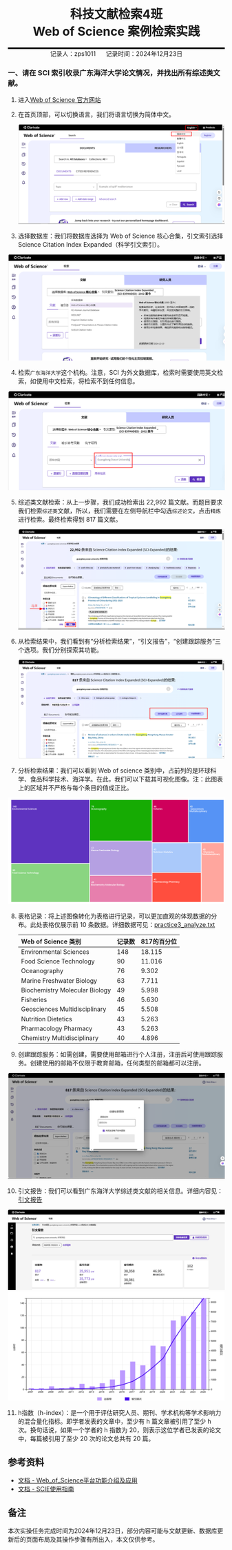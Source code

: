 <div style="border-bottom: 4px solid black; width: 100%; box-sizing: border-box; text-align: center; padding-top: 0.1rem;" align="center">
    <h1>科技文献检索4班<br/><span>Web of Science 案例检索实践</span></h1>
</div>
<div style="text-align: center;" align="center">
    记录人：zps1011&nbsp;&nbsp;&nbsp;&nbsp;&nbsp;&nbsp;记录时间：2024年12月23日
</div>


### 一、请在 SCI 索引收录广东海洋大学论文情况，并找出所有综述类文献。

1. 进入[Web of Science 官方网站](https://webofscience.com)

2. 在首页顶部，可以切换语言，我们将语言切换为简体中文。

   <div align=center>
   <img src="https://github.com/zps1011/postgraduate_notes/blob/main/%E7%A0%94%E7%A9%B6%E7%94%9F%E8%AF%BE%E7%A8%8B/%E7%A7%91%E6%8A%80%E6%96%87%E7%8C%AE%E6%A3%80%E7%B4%A2%EF%BC%88%E6%A3%80%E7%B4%A24%EF%BC%89/images/practice3-01.png" alt="语言设置为简体中文"/>
   </div>

3. 选择数据库：我们将数据库选择为 Web of Science 核心合集，引文索引选择 Science Citation Index Expanded（科学引文索引）。

<div align=center>
<img src="https://github.com/zps1011/postgraduate_notes/blob/main/%E7%A0%94%E7%A9%B6%E7%94%9F%E8%AF%BE%E7%A8%8B/%E7%A7%91%E6%8A%80%E6%96%87%E7%8C%AE%E6%A3%80%E7%B4%A2%EF%BC%88%E6%A3%80%E7%B4%A24%EF%BC%89/images/practice3-02.png" alt="数据库选择"/>
</div>

4. 检索`广东海洋大学`这个机构。注意，SCI 为外文数据库，检索时需要使用英文检索，如使用中文检索，将检索不到任何信息。

<div align=center>
<img src="https://github.com/zps1011/postgraduate_notes/blob/main/%E7%A0%94%E7%A9%B6%E7%94%9F%E8%AF%BE%E7%A8%8B/%E7%A7%91%E6%8A%80%E6%96%87%E7%8C%AE%E6%A3%80%E7%B4%A2%EF%BC%88%E6%A3%80%E7%B4%A24%EF%BC%89/images/practice3-03.png" alt="机构检索"/>
</div>


5. 综述类文献检索：从上一步骤，我们成功检索出 22,992 篇文献。而题目要求我们检索`综述类`文献，所以，我们需要在左侧导航栏中勾选`综述论文`，点击`精炼`进行检索。最终检索得到 817 篇文献。

   <div align=center>
   <img src="https://github.com/zps1011/postgraduate_notes/blob/main/%E7%A0%94%E7%A9%B6%E7%94%9F%E8%AF%BE%E7%A8%8B/%E7%A7%91%E6%8A%80%E6%96%87%E7%8C%AE%E6%A3%80%E7%B4%A2%EF%BC%88%E6%A3%80%E7%B4%A24%EF%BC%89/images/practice3-04.png" alt="综述类文献精炼"/>
   </div>

6. 从检索结果中，我们看到有“分析检索结果”，“引文报告”，“创建跟踪服务”三个选项。我们分别探索其功能。

   <div align=center>
   <img src="https://github.com/zps1011/postgraduate_notes/blob/main/%E7%A0%94%E7%A9%B6%E7%94%9F%E8%AF%BE%E7%A8%8B/%E7%A7%91%E6%8A%80%E6%96%87%E7%8C%AE%E6%A3%80%E7%B4%A2%EF%BC%88%E6%A3%80%E7%B4%A24%EF%BC%89/images/practice3-05.png" alt="可视化分析栏"/>
   </div>

7. 分析检索结果：我们可以看到 Web of science 类别中，占前列的是环球科学、食品科学技术、海洋学。在此，我们可以下载其可视化图像。注：此图表上的区域并不严格与每个条目的值成正比。

<div align=center>
<img src="https://github.com/zps1011/postgraduate_notes/blob/main/%E7%A0%94%E7%A9%B6%E7%94%9F%E8%AF%BE%E7%A8%8B/%E7%A7%91%E6%8A%80%E6%96%87%E7%8C%AE%E6%A3%80%E7%B4%A2%EF%BC%88%E6%A3%80%E7%B4%A24%EF%BC%89/images/practice3-06.jpg" alt="可视化图像记录"/>
</div>


8. 表格记录：将上述图像转化为表格进行记录，可以更加直观的体现数据的分布。此处表格仅展示前 10 条数据。详细数据可见：[practice3_analyze.txt](https://github.com/zps1011/postgraduate_notes/blob/main/%E7%A0%94%E7%A9%B6%E7%94%9F%E8%AF%BE%E7%A8%8B/%E7%A7%91%E6%8A%80%E6%96%87%E7%8C%AE%E6%A3%80%E7%B4%A2%EF%BC%88%E6%A3%80%E7%B4%A24%EF%BC%89/practice3_analyze.txt)

   | Web of Science 类别            | 记录数 | 817的百分位 |
   | ------------------------------ | ------ | ----------- |
   | Environmental Sciences         | 148    | 18.115      |
   | Food Science Technology        | 90     | 11.016      |
   | Oceanography                   | 76     | 9.302       |
   | Marine Freshwater Biology      | 63     | 7.711       |
   | Biochemistry Molecular Biology | 49     | 5.998       |
   | Fisheries                      | 46     | 5.630       |
   | Geosciences Multidisciplinary  | 45     | 5.508       |
   | Nutrition Dietetics            | 43     | 5.263       |
   | Pharmacology Pharmacy          | 43     | 5.263       |
   | Chemistry Multidisciplinary    | 40     | 4.896       |

   

9. 创建跟踪服务：如需创建，需要使用邮箱进行个人注册，注册后可使用跟踪服务。创建使用的邮箱不仅限于教育邮箱，任何类型的邮箱都可以注册。

<div align=center>
<img src="https://github.com/zps1011/postgraduate_notes/blob/main/%E7%A0%94%E7%A9%B6%E7%94%9F%E8%AF%BE%E7%A8%8B/%E7%A7%91%E6%8A%80%E6%96%87%E7%8C%AE%E6%A3%80%E7%B4%A2%EF%BC%88%E6%A3%80%E7%B4%A24%EF%BC%89/images/practice3-07.png" alt="创建跟踪记录"/>
</div>

10. 引文报告：我们可以看到广东海洋大学综述类文献的相关信息。详细内容见：[引文报告](https://github.com/zps1011/postgraduate_notes/blob/main/%E7%A0%94%E7%A9%B6%E7%94%9F%E8%AF%BE%E7%A8%8B/%E7%A7%91%E6%8A%80%E6%96%87%E7%8C%AE%E6%A3%80%E7%B4%A2%EF%BC%88%E6%A3%80%E7%B4%A24%EF%BC%89/practice3_%E5%BC%95%E6%96%87%E6%8A%A5%E5%91%8A.xlsx)

<div align=center>
<img src="https://github.com/zps1011/postgraduate_notes/blob/main/%E7%A0%94%E7%A9%B6%E7%94%9F%E8%AF%BE%E7%A8%8B/%E7%A7%91%E6%8A%80%E6%96%87%E7%8C%AE%E6%A3%80%E7%B4%A2%EF%BC%88%E6%A3%80%E7%B4%A24%EF%BC%89/images/practice3-08.png" alt="引文报告信息"/>
</div> 

<div align=center>
<img src="https://github.com/zps1011/postgraduate_notes/blob/main/%E7%A0%94%E7%A9%B6%E7%94%9F%E8%AF%BE%E7%A8%8B/%E7%A7%91%E6%8A%80%E6%96%87%E7%8C%AE%E6%A3%80%E7%B4%A2%EF%BC%88%E6%A3%80%E7%B4%A24%EF%BC%89/images/practice3-09.jpg" alt="按年份的被引频次和出版物分布"/>
</div>

11. h指数（h-index）：是一个用于评估研究人员、期刊、学术机构等学术影响力的混合量化指标。即学者发表的文章中，至少有 h 篇文章被引用了至少 h 次。换句话说，如果一个学者的 h 指数为 20，则表示这位学者已发表的论文中，每篇被引用了至少 20 次的论文总共有 20 篇。

## 参考资料

- [文档 - Web_of_Science平台功能介绍及应用](https://lib.gdou.edu.cn/engine/upload/engine/2022-03/20220314104821435q.pdf)
- [文档 - SCIE使用指南](https://github.com/zps1011/postgraduate_notes/blob/main/%E7%A0%94%E7%A9%B6%E7%94%9F%E8%AF%BE%E7%A8%8B/%E7%A7%91%E6%8A%80%E6%96%87%E7%8C%AE%E6%A3%80%E7%B4%A2%EF%BC%88%E6%A3%80%E7%B4%A24%EF%BC%89/SCIE%E4%BD%BF%E7%94%A8%E6%8C%87%E5%8D%97.pdf)


## 备注

本次实操任务完成时间为2024年12月23日，部分内容可能与文献更新、数据库更新后的页面布局及其操作步骤有所出入，本文仅供参考。
